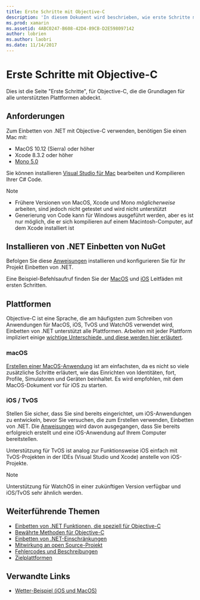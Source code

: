 ```yaml
---
title: Erste Schritte mit Objective-C
description: 'In diesem Dokument wird beschrieben, wie erste Schritte mit .NET einbetten, mit Objective-c Es erläutert die Anforderungen, die über NuGet und unterstützten Plattformen installieren Einbetten von .NET.'
ms.prod: xamarin
ms.assetid: 4ABC0247-B608-42D4-89CB-D2E598097142
author: lobrien
ms.author: laobri
ms.date: 11/14/2017
---
```


# <a name="getting-started-with-objective-c"></a>Erste Schritte mit Objective-C

Dies ist die Seite "Erste Schritte", für Objective-C, die die Grundlagen für alle unterstützten Plattformen abdeckt.

## <a name="requirements"></a>Anforderungen

Zum Einbetten von .NET mit Objective-C verwenden, benötigen Sie einen Mac mit:

* MacOS 10.12 (Sierra) oder höher
* Xcode 8.3.2 oder höher
* [Mono 5.0](https://www.mono-project.com/download/)

Sie können installieren [Visual Studio für Mac](https://visualstudio.microsoft.com/vs/mac/) bearbeiten und Kompilieren Ihrer C# Code.

> [!NOTE]
> * Frühere Versionen von MacOS, Xcode und Mono _möglicherweise_ arbeiten, sind jedoch nicht getestet und wird nicht unterstützt
> * Generierung von Code kann für Windows ausgeführt werden, aber es ist nur möglich, die er sich kompilieren auf einem Macintosh-Computer, auf dem Xcode installiert ist

## <a name="installing-net-embedding-from-nuget"></a>Installieren von .NET Einbetten von NuGet

Befolgen Sie diese [Anweisungen](~/tools/dotnet-embedding/get-started/install/install.md) installieren und konfigurieren Sie für Ihr Projekt Einbetten von .NET.

Eine Beispiel-Befehlsaufruf finden Sie der [MacOS](~/tools/dotnet-embedding/get-started/objective-c/macos.md) und [iOS](~/tools/dotnet-embedding/get-started/objective-c/ios.md) Leitfäden mit ersten Schritten.

## <a name="platforms"></a>Plattformen

Objective-C ist eine Sprache, die am häufigsten zum Schreiben von Anwendungen für MacOS, iOS, TvOS und WatchOS verwendet wird, Einbetten von .NET unterstützt alle Plattformen. Arbeiten mit jeder Plattform impliziert einige [wichtige Unterschiede, und diese werden hier erläutert](~/tools/dotnet-embedding/objective-c/platforms.md).

### <a name="macos"></a>macOS

[Erstellen einer MacOS-Anwendung](~/tools/dotnet-embedding/get-started/objective-c/macos.md) ist am einfachsten, da es nicht so viele zusätzliche Schritte erläutert, wie das Einrichten von Identitäten, fort, Profile, Simulatoren und Geräten beinhaltet. Es wird empfohlen, mit dem MacOS-Dokument vor für iOS zu starten.

### <a name="ios--tvos"></a>iOS / TvOS

Stellen Sie sicher, dass Sie sind bereits eingerichtet, um iOS-Anwendungen zu entwickeln, bevor Sie versuchen, die zum Erstellen verwenden, Einbetten von .NET. Die [Anweisungen](~/tools/dotnet-embedding/get-started/objective-c/ios.md) wird davon ausgegangen, dass Sie bereits erfolgreich erstellt und eine iOS-Anwendung auf Ihrem Computer bereitstellen.

Unterstützung für TvOS ist analog zur Funktionsweise iOS einfach mit TvOS-Projekten in der IDEs (Visual Studio und Xcode) anstelle von iOS-Projekte.

> [!NOTE]
> Unterstützung für WatchOS in einer zukünftigen Version verfügbar und iOS/TvOS sehr ähnlich werden.

## <a name="further-reading"></a>Weiterführende Themen

* [Einbetten von .NET Funktionen, die speziell für Objective-C](~/tools/dotnet-embedding/objective-c/index.md)
* [Bewährte Methoden für Objective-C](~/tools/dotnet-embedding/objective-c/best-practices.md)
* [Einbetten von .NET-Einschränkungen](~/tools/dotnet-embedding/limitations.md)
* [Mitwirkung an open Source-Projekt](https://github.com/mono/Embeddinator-4000/blob/master/Contributing.md)
* [Fehlercodes und Beschreibungen](~/tools/dotnet-embedding/errors.md)
* [Zielplattformen](~/tools/dotnet-embedding/objective-c/platforms.md)

## <a name="related-links"></a>Verwandte Links

- [Wetter-Beispiel (iOS und MacOS)](https://github.com/jamesmontemagno/embeddinator-weather)
